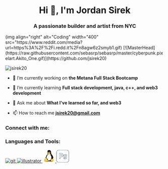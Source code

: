 <h1 align="center">Hi 👋, I'm Jordan Sirek</h1>
<h3 align="center">A passionate builder and artist from NYC</h3>
(img align="right" alt="Coding" width="400" src="https://www.reddit.com/media?url=https%3A%2F%2Fi.redd.it%2Fn8agw6z2smyb1.gif)
[![MasterHead](https://raw.githubusercontent.com/sebasrp/sebasrp/master/cyberpunk.pixelart.Akito_One.gif)](https://github.com/jsirek20)

<p align="left"> <img src="https://komarev.com/ghpvc/?username=jsirek20&label=Profile%20views&color=0e75b6&style=flat" alt="jsirek20" /> </p>

- 🔭 I’m currently working on **the Metana Full Stack Bootcamp**

- 🌱 I’m currently learning **Full stack development, java, c++, and web3 development**

- 💬 Ask me about **What I've learned so far, and web3**

- 📫 How to reach me **jsirek20@gmail.com**

<h3 align="left">Connect with me:</h3>
<p align="left">
</p>

<h3 align="left">Languages and Tools:</h3>
<p align="left"> <a href="https://git-scm.com/" target="_blank" rel="noreferrer"> <img src="https://www.vectorlogo.zone/logos/git-scm/git-scm-icon.svg" alt="git" width="40" height="40"/> </a> <a href="https://www.adobe.com/in/products/illustrator.html" target="_blank" rel="noreferrer"> <img src="https://www.vectorlogo.zone/logos/adobe_illustrator/adobe_illustrator-icon.svg" alt="illustrator" width="40" height="40"/> </a> <a href="https://www.linux.org/" target="_blank" rel="noreferrer"> <img src="https://raw.githubusercontent.com/devicons/devicon/master/icons/linux/linux-original.svg" alt="linux" width="40" height="40"/> </a> <a href="https://www.photoshop.com/en" target="_blank" rel="noreferrer"> <img src="https://raw.githubusercontent.com/devicons/devicon/master/icons/photoshop/photoshop-line.svg" alt="photoshop" width="40" height="40"/> </a> </p>
